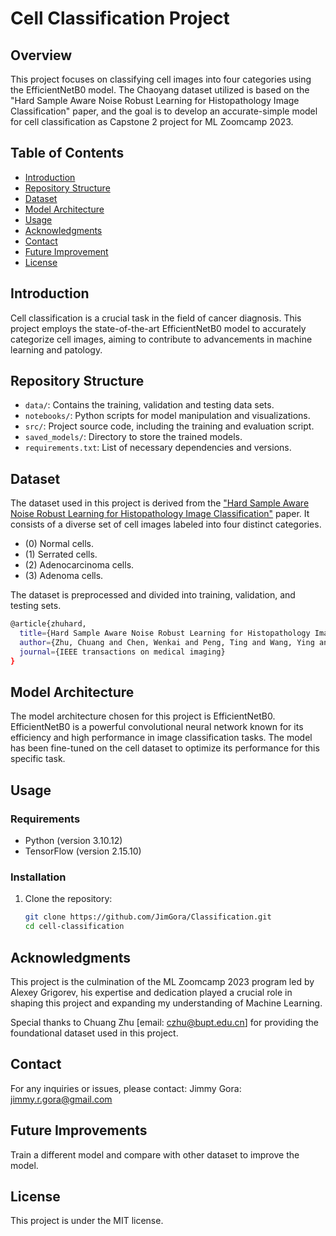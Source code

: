 # Cell Classification Project

## Overview

This project focuses on classifying cell images into four categories using the EfficientNetB0 model. The Chaoyang dataset utilized is based on the "Hard Sample Aware Noise Robust Learning for Histopathology Image Classification" paper, and the goal is to develop an accurate-simple model for cell classification as Capstone 2 project for ML Zoomcamp 2023.

## Table of Contents

- [Introduction](#introduction)
- [Repository Structure](#repository-structure)
- [Dataset](#dataset)
- [Model Architecture](#model-architecture)
- [Usage](#usage)
- [Acknowledgments](#acknowledgments)
- [Contact](#contact)
- [Future Improvement](#future-improvement)
- [License](#license)

## Introduction

Cell classification is a crucial task in the field of cancer diagnosis. This project employs the state-of-the-art EfficientNetB0 model to accurately categorize cell images, aiming to contribute to advancements in machine learning and patology.

## Repository Structure

- `data/`: Contains the training, validation and testing data sets.
- `notebooks/`: Python scripts for model manipulation and visualizations.
- `src/`: Project source code, including the training and evaluation script.
- `saved_models/`: Directory to store the trained models.
- `requirements.txt`: List of necessary dependencies and versions.

## Dataset

The dataset used in this project is derived from the ["Hard Sample Aware Noise Robust Learning for Histopathology Image Classification"](https://ieeexplore.ieee.org/document/9600806) paper. It consists of a diverse set of cell images labeled into four distinct categories. 

- (0) Normal cells.
- (1) Serrated cells.
- (2) Adenocarcinoma cells.
- (3) Adenoma cells. 

The dataset is preprocessed and divided into training, validation, and testing sets.

```bash
@article{zhuhard,
  title={Hard Sample Aware Noise Robust Learning for Histopathology Image Classification},
  author={Zhu, Chuang and Chen, Wenkai and Peng, Ting and Wang, Ying and Jin, Mulan},
  journal={IEEE transactions on medical imaging}
}
```

## Model Architecture

The model architecture chosen for this project is EfficientNetB0. EfficientNetB0 is a powerful convolutional neural network known for its efficiency and high performance in image classification tasks. The model has been fine-tuned on the cell dataset to optimize its performance for this specific task.

## Usage

### Requirements

- Python (version 3.10.12)
- TensorFlow (version 2.15.10)

### Installation

1. Clone the repository:

   ```bash
   git clone https://github.com/JimGora/Classification.git
   cd cell-classification

## Acknowledgments

This project is the culmination of the ML Zoomcamp 2023 program led by Alexey Grigorev, his expertise and dedication played a crucial role in shaping this project and expanding my understanding of Machine Learning.

Special thanks to Chuang Zhu [email: czhu@bupt.edu.cn] for providing the foundational dataset used in this project.

## Contact
For any inquiries or issues, please contact:
Jimmy Gora: jimmy.r.gora@gmail.com

## Future Improvements
Train a different model and compare with other dataset to improve the model.

## License
This project is under the MIT license.
